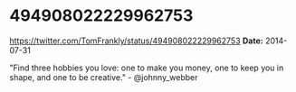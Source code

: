 # 494908022229962753
https://twitter.com/TomFrankly/status/494908022229962753
**Date:** 2014-07-31

"Find three hobbies you love: one to make you money, one to keep you in shape, and one to be creative." - @johnny_webber

